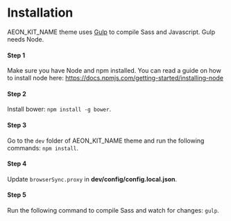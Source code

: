 # Installation

AEON_KIT_NAME theme uses [Gulp](http://gulpjs.com) to compile Sass and Javascript. Gulp needs Node.

#### Step 1
Make sure you have Node and npm installed.
You can read a guide on how to install node here: https://docs.npmjs.com/getting-started/installing-node

#### Step 2
Install bower: `npm install -g bower`.

#### Step 3
Go to the `dev` folder of AEON_KIT_NAME theme and run the following commands: `npm install`.

#### Step 4
Update `browserSync.proxy` in **dev/config/config.local.json**.

#### Step 5
Run the following command to compile Sass and watch for changes: `gulp`.
